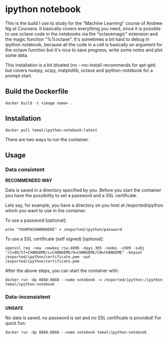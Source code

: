# ipython notebook

This is the build I use to study for the "Machine Learning" course of Andrew Ng at Coursera.
It basically covers everything you need, since it is possible to use octave code in the notebooks via the "octavemagic" extension and the magic function "%%octave".
It's sometimes a bit hard to debug in ipython notebook, because all the code in a cell is basically an argument for the octave function but it's nice to save progress, write some notes and plot some data.

This installation is a bit bloated (no --no-install-recommends for apt-get) but covers numpy, scipy, matplotlib, octave and ipython-notebook for a prompt start.

## Build the Dockerfile

```
docker build -t <image name> .
```

## Installation

```
docker pull temal/ipython-notebook:latest
```

There are two ways to run the container. 


## Usage

### Data consistent

**RECOMMENDED WAY**

Data is saved in a directory specified by you. Before you start the container you have the possibility to set a password and a SSL certificate.

Lets say, for example, you have a directory on you host at /exported/ipython which you want to use in the container.

To use a password [optional]:

```
echo "YOURPASSWORDHERE" > /exported/ipython/password
```

To use a SSL certificate (self signed) [optional]:

```
openssl req -new -newkey rsa:4096 -days 365 -nodes -x509 -subj "/C=0O/ST=CHANGEME/L=CHANGEME/O=CHANGEME/CN=CHANGEME" -keyout /exported/ipython/certificate.pem -out /exported/ipython/certificate.pem
```


After the above steps, you can start the container with:

```
docker run -dp 8888:8888 --name notebook -v /exported/ipython:/ipython temal/ipython-notebook
```

### Data-inconsistent

**UNSAFE**

No data is saved, no password is set and no SSL certificate is provided!
For quick fun:

```
docker run -dp 8888:8888 --name notebook temal/ipython-notebook
```
